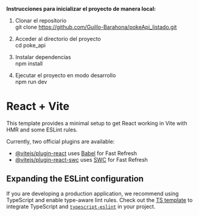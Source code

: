 <b>Instrucciones para inicializar el proyecto de manera local:</b>

1. Clonar el repositorio <br>
git clone https://github.com/Guillo-Barahona/pokeApi_listado.git <br>

2. Acceder al directorio del proyecto<br>
cd poke_api <br>

3. Instalar dependencias<br>
npm install <br>

4. Ejecutar el proyecto en modo desarrollo<br>
npm run dev <br>
 






# React + Vite

This template provides a minimal setup to get React working in Vite with HMR and some ESLint rules.

Currently, two official plugins are available:

- [@vitejs/plugin-react](https://github.com/vitejs/vite-plugin-react/blob/main/packages/plugin-react/README.md) uses [Babel](https://babeljs.io/) for Fast Refresh
- [@vitejs/plugin-react-swc](https://github.com/vitejs/vite-plugin-react-swc) uses [SWC](https://swc.rs/) for Fast Refresh

## Expanding the ESLint configuration

If you are developing a production application, we recommend using TypeScript and enable type-aware lint rules. Check out the [TS template](https://github.com/vitejs/vite/tree/main/packages/create-vite/template-react-ts) to integrate TypeScript and [`typescript-eslint`](https://typescript-eslint.io) in your project.
